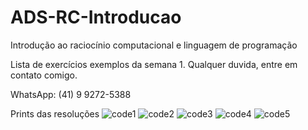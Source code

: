 # ADS-RC-Introducao
 Introdução ao raciocínio computacional e linguagem de programação

Lista de exercícios exemplos da semana 1.
Qualquer duvida, entre em contato comigo.

WhatsApp: (41) 9 9272-5388

Prints das resoluções
![code1](https://user-images.githubusercontent.com/68341332/222532630-16c35bda-4206-4a99-a971-1f3b72dd2632.png)
![code2](https://user-images.githubusercontent.com/68341332/222532644-4feaa70f-f102-4c02-946c-1574ee9c3232.png)
![code3](https://user-images.githubusercontent.com/68341332/222532649-abf6c8e0-3725-4000-b787-07ef867640c3.png)
![code4](https://user-images.githubusercontent.com/68341332/222532656-1f5b75d8-0764-44c2-8e63-94cd14ecdbfb.png)
![code5](https://user-images.githubusercontent.com/68341332/222532659-77fc929f-8eed-427b-ab9e-49b363ae3221.png)
